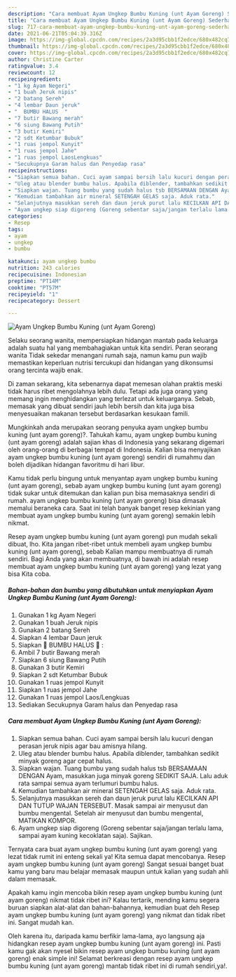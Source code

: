```yaml
---
description: "Cara membuat Ayam Ungkep Bumbu Kuning (unt Ayam Goreng) Sederhana dan Mudah Dibuat"
title: "Cara membuat Ayam Ungkep Bumbu Kuning (unt Ayam Goreng) Sederhana dan Mudah Dibuat"
slug: 717-cara-membuat-ayam-ungkep-bumbu-kuning-unt-ayam-goreng-sederhana-dan-mudah-dibuat
date: 2021-06-21T05:04:39.316Z
image: https://img-global.cpcdn.com/recipes/2a3d95cbb1f2edce/680x482cq70/ayam-ungkep-bumbu-kuning-unt-ayam-goreng-foto-resep-utama.jpg
thumbnail: https://img-global.cpcdn.com/recipes/2a3d95cbb1f2edce/680x482cq70/ayam-ungkep-bumbu-kuning-unt-ayam-goreng-foto-resep-utama.jpg
cover: https://img-global.cpcdn.com/recipes/2a3d95cbb1f2edce/680x482cq70/ayam-ungkep-bumbu-kuning-unt-ayam-goreng-foto-resep-utama.jpg
author: Christine Carter
ratingvalue: 3.4
reviewcount: 12
recipeingredient:
- "1 kg Ayam Negeri"
- "1 buah Jeruk nipis"
- "2 batang Sereh"
- "4 lembar Daun jeruk"
- "  BUMBU HALUS  "
- "7 butir Bawang merah"
- "6 siung Bawang Putih"
- "3 butir Kemiri"
- "2 sdt Ketumbar Bubuk"
- "1 ruas jempol Kunyit"
- "1 ruas jempol Jahe"
- "1 ruas jempol LaosLengkuas"
- "Secukupnya Garam halus dan Penyedap rasa"
recipeinstructions:
- "Siapkan semua bahan. Cuci ayam sampai bersih lalu kucuri dengan perasan jeruk nipis agar bau amisnya hilang."
- "Uleg atau blender bumbu halus. Apabila diblender, tambahkan sedikit minyak goreng agar cepat halus."
- "Siapkan wajan. Tuang bumbu yang sudah halus tsb BERSAMAAN DENGAN Ayam, masukkan juga minyak goreng SEDIKIT SAJA. Lalu aduk rata sampai semua ayam terlumuri bumbu halus."
- "Kemudian tambahkan air mineral SETENGAH GELAS saja. Aduk rata."
- "Selanjutnya masukkan sereh dan daun jeruk purut lalu KECILKAN API DAN TUTUP WAJAN TERSEBUT. Masak sampai air menyusut dan bumbu mengental. Setelah air menyusut dan bumbu mengental, MATIKAN KOMPOR."
- "Ayam ungkep siap digoreng (Goreng sebentar saja/jangan terlalu lama, sampai ayam kuning kecoklatan saja). Sajikan."
categories:
- Resep
tags:
- ayam
- ungkep
- bumbu

katakunci: ayam ungkep bumbu 
nutrition: 243 calories
recipecuisine: Indonesian
preptime: "PT14M"
cooktime: "PT57M"
recipeyield: "1"
recipecategory: Dessert

---
```



![Ayam Ungkep Bumbu Kuning (unt Ayam Goreng)](https://img-global.cpcdn.com/recipes/2a3d95cbb1f2edce/680x482cq70/ayam-ungkep-bumbu-kuning-unt-ayam-goreng-foto-resep-utama.jpg)

Selaku seorang wanita, mempersiapkan hidangan mantab pada keluarga adalah suatu hal yang membahagiakan untuk kita sendiri. Peran seorang  wanita Tidak sekedar menangani rumah saja, namun kamu pun wajib memastikan keperluan nutrisi tercukupi dan hidangan yang dikonsumsi orang tercinta wajib enak.

Di zaman  sekarang, kita sebenarnya dapat memesan olahan praktis meski tidak harus ribet mengolahnya lebih dulu. Tetapi ada juga orang yang memang ingin menghidangkan yang terlezat untuk keluarganya. Sebab, memasak yang dibuat sendiri jauh lebih bersih dan kita juga bisa menyesuaikan makanan tersebut berdasarkan kesukaan famili. 



Mungkinkah anda merupakan seorang penyuka ayam ungkep bumbu kuning (unt ayam goreng)?. Tahukah kamu, ayam ungkep bumbu kuning (unt ayam goreng) adalah sajian khas di Indonesia yang sekarang digemari oleh orang-orang di berbagai tempat di Indonesia. Kalian bisa menyajikan ayam ungkep bumbu kuning (unt ayam goreng) sendiri di rumahmu dan boleh dijadikan hidangan favoritmu di hari libur.

Kamu tidak perlu bingung untuk menyantap ayam ungkep bumbu kuning (unt ayam goreng), sebab ayam ungkep bumbu kuning (unt ayam goreng) tidak sukar untuk ditemukan dan kalian pun bisa memasaknya sendiri di rumah. ayam ungkep bumbu kuning (unt ayam goreng) bisa dimasak memalui beraneka cara. Saat ini telah banyak banget resep kekinian yang membuat ayam ungkep bumbu kuning (unt ayam goreng) semakin lebih nikmat.

Resep ayam ungkep bumbu kuning (unt ayam goreng) pun mudah sekali dibuat, lho. Kita jangan ribet-ribet untuk membeli ayam ungkep bumbu kuning (unt ayam goreng), sebab Kalian mampu membuatnya di rumah sendiri. Bagi Anda yang akan membuatnya, di bawah ini adalah resep membuat ayam ungkep bumbu kuning (unt ayam goreng) yang lezat yang bisa Kita coba.

<!--inarticleads1-->

##### Bahan-bahan dan bumbu yang dibutuhkan untuk menyiapkan Ayam Ungkep Bumbu Kuning (unt Ayam Goreng):

1. Gunakan 1 kg Ayam Negeri
1. Gunakan 1 buah Jeruk nipis
1. Gunakan 2 batang Sereh
1. Siapkan 4 lembar Daun jeruk
1. Siapkan  🌿 BUMBU HALUS 🌿 :
1. Ambil 7 butir Bawang merah
1. Siapkan 6 siung Bawang Putih
1. Gunakan 3 butir Kemiri
1. Siapkan 2 sdt Ketumbar Bubuk
1. Gunakan 1 ruas jempol Kunyit
1. Siapkan 1 ruas jempol Jahe
1. Gunakan 1 ruas jempol Laos/Lengkuas
1. Sediakan Secukupnya Garam halus dan Penyedap rasa




<!--inarticleads2-->

##### Cara membuat Ayam Ungkep Bumbu Kuning (unt Ayam Goreng):

1. Siapkan semua bahan. Cuci ayam sampai bersih lalu kucuri dengan perasan jeruk nipis agar bau amisnya hilang.
1. Uleg atau blender bumbu halus. Apabila diblender, tambahkan sedikit minyak goreng agar cepat halus.
1. Siapkan wajan. Tuang bumbu yang sudah halus tsb BERSAMAAN DENGAN Ayam, masukkan juga minyak goreng SEDIKIT SAJA. Lalu aduk rata sampai semua ayam terlumuri bumbu halus.
1. Kemudian tambahkan air mineral SETENGAH GELAS saja. Aduk rata.
1. Selanjutnya masukkan sereh dan daun jeruk purut lalu KECILKAN API DAN TUTUP WAJAN TERSEBUT. Masak sampai air menyusut dan bumbu mengental. Setelah air menyusut dan bumbu mengental, MATIKAN KOMPOR.
1. Ayam ungkep siap digoreng (Goreng sebentar saja/jangan terlalu lama, sampai ayam kuning kecoklatan saja). Sajikan.




Ternyata cara buat ayam ungkep bumbu kuning (unt ayam goreng) yang lezat tidak rumit ini enteng sekali ya! Kita semua dapat mencobanya. Resep ayam ungkep bumbu kuning (unt ayam goreng) Sangat sesuai banget buat kamu yang baru mau belajar memasak maupun untuk kalian yang sudah ahli dalam memasak.

Apakah kamu ingin mencoba bikin resep ayam ungkep bumbu kuning (unt ayam goreng) nikmat tidak ribet ini? Kalau tertarik, mending kamu segera buruan siapkan alat-alat dan bahan-bahannya, kemudian buat deh Resep ayam ungkep bumbu kuning (unt ayam goreng) yang nikmat dan tidak ribet ini. Sangat mudah kan. 

Oleh karena itu, daripada kamu berfikir lama-lama, ayo langsung aja hidangkan resep ayam ungkep bumbu kuning (unt ayam goreng) ini. Pasti kamu gak akan nyesel bikin resep ayam ungkep bumbu kuning (unt ayam goreng) enak simple ini! Selamat berkreasi dengan resep ayam ungkep bumbu kuning (unt ayam goreng) mantab tidak ribet ini di rumah sendiri,ya!.

